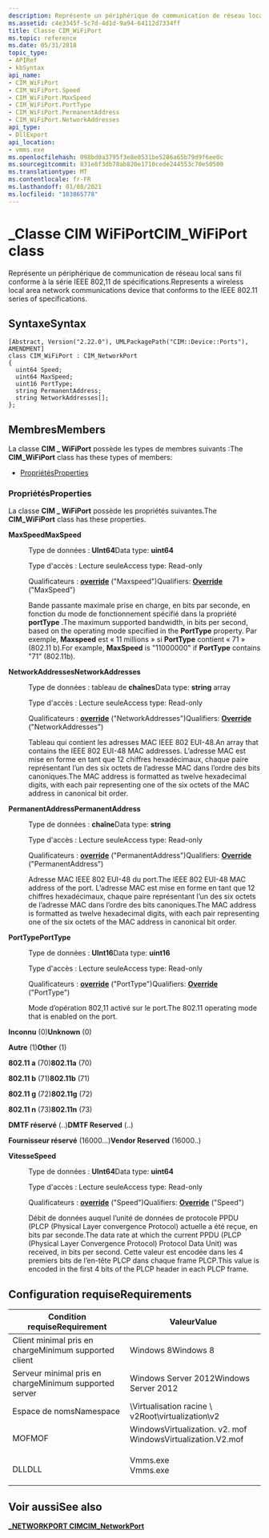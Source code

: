 ```yaml
---
description: Représente un périphérique de communication de réseau local sans fil conforme à la série IEEE 802,11 de spécifications.
ms.assetid: c4e3345f-5c7d-4d1d-9a94-64112d7334ff
title: Classe CIM_WiFiPort
ms.topic: reference
ms.date: 05/31/2018
topic_type:
- APIRef
- kbSyntax
api_name:
- CIM_WiFiPort
- CIM_WiFiPort.Speed
- CIM_WiFiPort.MaxSpeed
- CIM_WiFiPort.PortType
- CIM_WiFiPort.PermanentAddress
- CIM_WiFiPort.NetworkAddresses
api_type:
- DllExport
api_location:
- vmms.exe
ms.openlocfilehash: 098bd0a3795f3e8e0531be5286a65b79d9f6ee0c
ms.sourcegitcommit: 831e8f3db78ab820e1710cede244553c70e50500
ms.translationtype: MT
ms.contentlocale: fr-FR
ms.lasthandoff: 01/08/2021
ms.locfileid: "103865778"
---
```

# <a name="cim_wifiport-class"></a><span data-ttu-id="7aeea-103">\_Classe CIM WiFiPort</span><span class="sxs-lookup"><span data-stu-id="7aeea-103">CIM\_WiFiPort class</span></span>

<span data-ttu-id="7aeea-104">Représente un périphérique de communication de réseau local sans fil conforme à la série IEEE 802,11 de spécifications.</span><span class="sxs-lookup"><span data-stu-id="7aeea-104">Represents a wireless local area network communications device that conforms to the IEEE 802.11 series of specifications.</span></span>

## <a name="syntax"></a><span data-ttu-id="7aeea-105">Syntaxe</span><span class="sxs-lookup"><span data-stu-id="7aeea-105">Syntax</span></span>

``` syntax
[Abstract, Version("2.22.0"), UMLPackagePath("CIM::Device::Ports"), AMENDMENT]
class CIM_WiFiPort : CIM_NetworkPort
{
  uint64 Speed;
  uint64 MaxSpeed;
  uint16 PortType;
  string PermanentAddress;
  string NetworkAddresses[];
};
```

## <a name="members"></a><span data-ttu-id="7aeea-106">Membres</span><span class="sxs-lookup"><span data-stu-id="7aeea-106">Members</span></span>

<span data-ttu-id="7aeea-107">La classe **CIM \_ WiFiPort** possède les types de membres suivants :</span><span class="sxs-lookup"><span data-stu-id="7aeea-107">The **CIM\_WiFiPort** class has these types of members:</span></span>

-   [<span data-ttu-id="7aeea-108">Propriétés</span><span class="sxs-lookup"><span data-stu-id="7aeea-108">Properties</span></span>](#properties)

### <a name="properties"></a><span data-ttu-id="7aeea-109">Propriétés</span><span class="sxs-lookup"><span data-stu-id="7aeea-109">Properties</span></span>

<span data-ttu-id="7aeea-110">La classe **CIM \_ WiFiPort** possède les propriétés suivantes.</span><span class="sxs-lookup"><span data-stu-id="7aeea-110">The **CIM\_WiFiPort** class has these properties.</span></span>

<dl> <dt>

<span data-ttu-id="7aeea-111">**MaxSpeed**</span><span class="sxs-lookup"><span data-stu-id="7aeea-111">**MaxSpeed**</span></span>
</dt> <dd> <dl> <dt>

<span data-ttu-id="7aeea-112">Type de données : **UInt64**</span><span class="sxs-lookup"><span data-stu-id="7aeea-112">Data type: **uint64**</span></span>
</dt> <dt>

<span data-ttu-id="7aeea-113">Type d'accès : Lecture seule</span><span class="sxs-lookup"><span data-stu-id="7aeea-113">Access type: Read-only</span></span>
</dt> <dt>

<span data-ttu-id="7aeea-114">Qualificateurs : [**override**](/windows/desktop/WmiSdk/standard-qualifiers) ("Maxspeed")</span><span class="sxs-lookup"><span data-stu-id="7aeea-114">Qualifiers: [**Override**](/windows/desktop/WmiSdk/standard-qualifiers) ("MaxSpeed")</span></span>
</dt> </dl>

<span data-ttu-id="7aeea-115">Bande passante maximale prise en charge, en bits par seconde, en fonction du mode de fonctionnement spécifié dans la propriété **portType** .</span><span class="sxs-lookup"><span data-stu-id="7aeea-115">The maximum supported bandwidth, in bits per second, based on the operating mode specified in the **PortType** property.</span></span> <span data-ttu-id="7aeea-116">Par exemple, **Maxspeed** est « 11 millions » si **PortType** contient « 71 » (802.11 b).</span><span class="sxs-lookup"><span data-stu-id="7aeea-116">For example, **MaxSpeed** is "11000000" if **PortType** contains "71" (802.11b).</span></span>

</dd> <dt>

<span data-ttu-id="7aeea-117">**NetworkAddresses**</span><span class="sxs-lookup"><span data-stu-id="7aeea-117">**NetworkAddresses**</span></span>
</dt> <dd> <dl> <dt>

<span data-ttu-id="7aeea-118">Type de données : tableau de **chaînes**</span><span class="sxs-lookup"><span data-stu-id="7aeea-118">Data type: **string** array</span></span>
</dt> <dt>

<span data-ttu-id="7aeea-119">Type d'accès : Lecture seule</span><span class="sxs-lookup"><span data-stu-id="7aeea-119">Access type: Read-only</span></span>
</dt> <dt>

<span data-ttu-id="7aeea-120">Qualificateurs : [**override**](/windows/desktop/WmiSdk/standard-qualifiers) ("NetworkAddresses")</span><span class="sxs-lookup"><span data-stu-id="7aeea-120">Qualifiers: [**Override**](/windows/desktop/WmiSdk/standard-qualifiers) ("NetworkAddresses")</span></span>
</dt> </dl>

<span data-ttu-id="7aeea-121">Tableau qui contient les adresses MAC IEEE 802 EUI-48.</span><span class="sxs-lookup"><span data-stu-id="7aeea-121">An array that contains the IEEE 802 EUI-48 MAC addresses.</span></span> <span data-ttu-id="7aeea-122">L’adresse MAC est mise en forme en tant que 12 chiffres hexadécimaux, chaque paire représentant l’un des six octets de l’adresse MAC dans l’ordre des bits canoniques.</span><span class="sxs-lookup"><span data-stu-id="7aeea-122">The MAC address is formatted as twelve hexadecimal digits, with each pair representing one of the six octets of the MAC address in canonical bit order.</span></span>

</dd> <dt>

<span data-ttu-id="7aeea-123">**PermanentAddress**</span><span class="sxs-lookup"><span data-stu-id="7aeea-123">**PermanentAddress**</span></span>
</dt> <dd> <dl> <dt>

<span data-ttu-id="7aeea-124">Type de données : **chaîne**</span><span class="sxs-lookup"><span data-stu-id="7aeea-124">Data type: **string**</span></span>
</dt> <dt>

<span data-ttu-id="7aeea-125">Type d'accès : Lecture seule</span><span class="sxs-lookup"><span data-stu-id="7aeea-125">Access type: Read-only</span></span>
</dt> <dt>

<span data-ttu-id="7aeea-126">Qualificateurs : [**override**](/windows/desktop/WmiSdk/standard-qualifiers) ("PermanentAddress")</span><span class="sxs-lookup"><span data-stu-id="7aeea-126">Qualifiers: [**Override**](/windows/desktop/WmiSdk/standard-qualifiers) ("PermanentAddress")</span></span>
</dt> </dl>

<span data-ttu-id="7aeea-127">Adresse MAC IEEE 802 EUI-48 du port.</span><span class="sxs-lookup"><span data-stu-id="7aeea-127">The IEEE 802 EUI-48 MAC address of the port.</span></span> <span data-ttu-id="7aeea-128">L’adresse MAC est mise en forme en tant que 12 chiffres hexadécimaux, chaque paire représentant l’un des six octets de l’adresse MAC dans l’ordre des bits canoniques.</span><span class="sxs-lookup"><span data-stu-id="7aeea-128">The MAC address is formatted as twelve hexadecimal digits, with each pair representing one of the six octets of the MAC address in canonical bit order.</span></span>

</dd> <dt>

<span data-ttu-id="7aeea-129">**PortType**</span><span class="sxs-lookup"><span data-stu-id="7aeea-129">**PortType**</span></span>
</dt> <dd> <dl> <dt>

<span data-ttu-id="7aeea-130">Type de données : **UInt16**</span><span class="sxs-lookup"><span data-stu-id="7aeea-130">Data type: **uint16**</span></span>
</dt> <dt>

<span data-ttu-id="7aeea-131">Type d'accès : Lecture seule</span><span class="sxs-lookup"><span data-stu-id="7aeea-131">Access type: Read-only</span></span>
</dt> <dt>

<span data-ttu-id="7aeea-132">Qualificateurs : [**override**](/windows/desktop/WmiSdk/standard-qualifiers) ("PortType")</span><span class="sxs-lookup"><span data-stu-id="7aeea-132">Qualifiers: [**Override**](/windows/desktop/WmiSdk/standard-qualifiers) ("PortType")</span></span>
</dt> </dl>

<span data-ttu-id="7aeea-133">Mode d’opération 802,11 activé sur le port.</span><span class="sxs-lookup"><span data-stu-id="7aeea-133">The 802.11 operating mode that is enabled on the port.</span></span>

<dt>

<span id="Unknown"></span><span id="unknown"></span><span id="UNKNOWN"></span>

<span data-ttu-id="7aeea-134">**Inconnu** (0)</span><span class="sxs-lookup"><span data-stu-id="7aeea-134">**Unknown** (0)</span></span>


</dt> <dd></dd> <dt>

<span id="Other"></span><span id="other"></span><span id="OTHER"></span>

<span data-ttu-id="7aeea-135">**Autre** (1)</span><span class="sxs-lookup"><span data-stu-id="7aeea-135">**Other** (1)</span></span>


</dt> <dd></dd> <dt>

<span id="802.11a"></span><span id="802.11A"></span>

<span data-ttu-id="7aeea-136">**802.11 a** (70)</span><span class="sxs-lookup"><span data-stu-id="7aeea-136">**802.11a** (70)</span></span>


</dt> <dd></dd> <dt>

<span id="802.11b"></span><span id="802.11B"></span>

<span data-ttu-id="7aeea-137">**802.11 b** (71)</span><span class="sxs-lookup"><span data-stu-id="7aeea-137">**802.11b** (71)</span></span>


</dt> <dd></dd> <dt>

<span id="802.11g"></span><span id="802.11G"></span>

<span data-ttu-id="7aeea-138">**802.11 g** (72)</span><span class="sxs-lookup"><span data-stu-id="7aeea-138">**802.11g** (72)</span></span>


</dt> <dd></dd> <dt>

<span id="802.11n"></span><span id="802.11N"></span>

<span data-ttu-id="7aeea-139">**802.11 n** (73)</span><span class="sxs-lookup"><span data-stu-id="7aeea-139">**802.11n** (73)</span></span>


</dt> <dd></dd> <dt>

<span id="DMTF_Reserved"></span><span id="dmtf_reserved"></span><span id="DMTF_RESERVED"></span>

<span data-ttu-id="7aeea-140">**DMTF réservé** (..)</span><span class="sxs-lookup"><span data-stu-id="7aeea-140">**DMTF Reserved** (..)</span></span>


</dt> <dd></dd> <dt>

<span id="Vendor_Reserved"></span><span id="vendor_reserved"></span><span id="VENDOR_RESERVED"></span>

<span data-ttu-id="7aeea-141">**Fournisseur réservé** (16000...)</span><span class="sxs-lookup"><span data-stu-id="7aeea-141">**Vendor Reserved** (16000..)</span></span>


</dt> <dd></dd> </dl>

</dd> <dt>

<span data-ttu-id="7aeea-142">**Vitesse**</span><span class="sxs-lookup"><span data-stu-id="7aeea-142">**Speed**</span></span>
</dt> <dd> <dl> <dt>

<span data-ttu-id="7aeea-143">Type de données : **UInt64**</span><span class="sxs-lookup"><span data-stu-id="7aeea-143">Data type: **uint64**</span></span>
</dt> <dt>

<span data-ttu-id="7aeea-144">Type d'accès : Lecture seule</span><span class="sxs-lookup"><span data-stu-id="7aeea-144">Access type: Read-only</span></span>
</dt> <dt>

<span data-ttu-id="7aeea-145">Qualificateurs : [**override**](/windows/desktop/WmiSdk/standard-qualifiers) ("Speed")</span><span class="sxs-lookup"><span data-stu-id="7aeea-145">Qualifiers: [**Override**](/windows/desktop/WmiSdk/standard-qualifiers) ("Speed")</span></span>
</dt> </dl>

<span data-ttu-id="7aeea-146">Débit de données auquel l’unité de données de protocole PPDU (PLCP (Physical Layer convergence Protocol) actuelle a été reçue, en bits par seconde.</span><span class="sxs-lookup"><span data-stu-id="7aeea-146">The data rate at which the current PPDU (PLCP (Physical Layer Convergence Protocol) Protocol Data Unit) was received, in bits per second.</span></span> <span data-ttu-id="7aeea-147">Cette valeur est encodée dans les 4 premiers bits de l’en-tête PLCP dans chaque frame PLCP.</span><span class="sxs-lookup"><span data-stu-id="7aeea-147">This value is encoded in the first 4 bits of the PLCP header in each PLCP frame.</span></span>

</dd> </dl>

## <a name="requirements"></a><span data-ttu-id="7aeea-148">Configuration requise</span><span class="sxs-lookup"><span data-stu-id="7aeea-148">Requirements</span></span>



| <span data-ttu-id="7aeea-149">Condition requise</span><span class="sxs-lookup"><span data-stu-id="7aeea-149">Requirement</span></span> | <span data-ttu-id="7aeea-150">Valeur</span><span class="sxs-lookup"><span data-stu-id="7aeea-150">Value</span></span> |
|-------------------------------------|---------------------------------------------------------------------------------------------------------|
| <span data-ttu-id="7aeea-151">Client minimal pris en charge</span><span class="sxs-lookup"><span data-stu-id="7aeea-151">Minimum supported client</span></span><br/> | <span data-ttu-id="7aeea-152">Windows 8</span><span class="sxs-lookup"><span data-stu-id="7aeea-152">Windows 8</span></span><br/>                                                                                    |
| <span data-ttu-id="7aeea-153">Serveur minimal pris en charge</span><span class="sxs-lookup"><span data-stu-id="7aeea-153">Minimum supported server</span></span><br/> | <span data-ttu-id="7aeea-154">Windows Server 2012</span><span class="sxs-lookup"><span data-stu-id="7aeea-154">Windows Server 2012</span></span><br/>                                                                          |
| <span data-ttu-id="7aeea-155">Espace de noms</span><span class="sxs-lookup"><span data-stu-id="7aeea-155">Namespace</span></span><br/>                | <span data-ttu-id="7aeea-156">\\Virtualisation racine \\ v2</span><span class="sxs-lookup"><span data-stu-id="7aeea-156">Root\\virtualization\\v2</span></span><br/>                                                                     |
| <span data-ttu-id="7aeea-157">MOF</span><span class="sxs-lookup"><span data-stu-id="7aeea-157">MOF</span></span><br/>                      | <dl> <span data-ttu-id="7aeea-158"><dt>WindowsVirtualization. v2. mof</dt></span><span class="sxs-lookup"><span data-stu-id="7aeea-158"><dt>WindowsVirtualization.V2.mof</dt></span></span> </dl> |
| <span data-ttu-id="7aeea-159">DLL</span><span class="sxs-lookup"><span data-stu-id="7aeea-159">DLL</span></span><br/>                      | <dl> <span data-ttu-id="7aeea-160"><dt>Vmms.exe</dt></span><span class="sxs-lookup"><span data-stu-id="7aeea-160"><dt>Vmms.exe</dt></span></span> </dl>                     |



## <a name="see-also"></a><span data-ttu-id="7aeea-161">Voir aussi</span><span class="sxs-lookup"><span data-stu-id="7aeea-161">See also</span></span>

<dl> <dt>

[<span data-ttu-id="7aeea-162">**\_NETWORKPORT CIM**</span><span class="sxs-lookup"><span data-stu-id="7aeea-162">**CIM\_NetworkPort**</span></span>](cim-networkport.md)
</dt> </dl>

 

